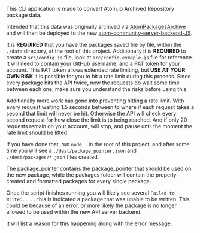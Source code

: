 This CLI application is made to convert Atom.io Archived Repository package data.

Intended that this data was originally archived via [AtomPackagesArchive](https://github.com/confused-Techie/AtomPackagesArchive) and will then be deployed to the new [atom-community-server-backend-JS](https://github.com/confused-Techie/atom-community-server-backend-JS).

It is **REQUIRED** that you have the packages saved file by file, within the `./data` directory, at the root of this project. Additionally it is **REQUIRED** to create a `src/config.js` file, look at `src/config.exmaple.js` file for reference. It will need to contain your GitHub username, and a PAT token for your account. This PAT token allows extended rate limiting, but **USE AT YOUR OWN RISK** it is possible for you to hit a rate limit during this process. Since every package hits the API twice, now the requests do wait some time between each one, make sure you understand the risks before using this.

Additionally more work has gone into preventing hitting a rate limit. With every request waiting 1.5 seconds between to where if each request takes a second that limit will never be hit. Otherwise the API will check every second request for how close the limit is to being reached. And if only 20 requests remain on your account, will stop, and pause until the moment the rate limit should be lifted.

If you have done that, run `node .` in the root of this project, and after some time you will see a `./dest/package_pointer.json` and `./dest/packages/*.json` files created.

The package_pointer contains the package_pointer that should be used on the new package, while the packages folder will contain the properly created and formatted packages for every single package.


Once the script finishes running you will likely see several `Failed to Write:.....` this is indicated a package that was unable to be written. This could be because of an error, or more likely the package is no longer allowed to be used within the new API server backend.

It will list a reason for this happening along with the error message.
